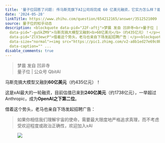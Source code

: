 ```yaml
---
title: '量子位回答了问题: 传马斯克旗下AI公司将完成 60 亿美元融资，它实力怎么样？能比得过openAI吗？'
date: '2024-05-28'
linkTitle: https://www.zhihu.com/question/654212165/answer/3512521009
source: 量子位的知乎动态
description: <blockquote data-pid="J2F-aftj">梦晨 发自 凹非寺<br>量子位 | 公众号 QbitAI</blockquote><p
  data-pid="-guSkZM9">马斯克搞大模型又融到<b>60亿美元</b>（约435亿元）！</p><p data-pid="YnWpQ0ir">这是xAI最大的一轮融资，目前估值已来到<b>240亿美元</b>（约1738亿元），一举超过Anthropic，成为<b>OpenAI之下第二位</b>。</p><p
  data-pid="ZlV3ewcP">借着这个势头，老马也亲自下场发起招聘广告：</p><blockquote data-pid="sSIW4E6Y">如果你相信我们理解宇宙的使命，需要最大限度地严格追求真理，而不考虑受欢迎程度或政治正确性，欢迎加入xAI</blockquote><figure
  data-size="normal"><img src="https://pic1.zhimg.com/v2-a8b1ed27e69c0b56aaeb2d990e80af80.jpg"
  data-caption="" ...
disable_comments: true
---
```

<blockquote data-pid="J2F-aftj">梦晨 发自 凹非寺<br>量子位 | 公众号 QbitAI</blockquote><p data-pid="-guSkZM9">马斯克搞大模型又融到<b>60亿美元</b>（约435亿元）！</p><p data-pid="YnWpQ0ir">这是xAI最大的一轮融资，目前估值已来到<b>240亿美元</b>（约1738亿元），一举超过Anthropic，成为<b>OpenAI之下第二位</b>。</p><p data-pid="ZlV3ewcP">借着这个势头，老马也亲自下场发起招聘广告：</p><blockquote data-pid="sSIW4E6Y">如果你相信我们理解宇宙的使命，需要最大限度地严格追求真理，而不考虑受欢迎程度或政治正确性，欢迎加入xAI</blockquote><figure data-size="normal"><img src="https://pic1.zhimg.com/v2-a8b1ed27e69c0b56aaeb2d990e80af80.jpg" data-caption="" ...